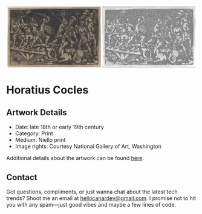 <html>

<div align="center">
    <img width="49%" src="artwork.jpg" alt="artwork"/>
    <img width="49%" src="ascii_artwork.jpg" alt="artwork ASCII"/>
</div>

# Horatius Cocles

## Artwork Details

- Date: late 18th or early 19th century
- Category: Print
- Medium: Niello print
- Image rights: Courtesy National Gallery of Art, Washington

Additional details about the artwork can be found [here](https://www.artsy.net/artwork/italian-18th-or-19th-century-horatius-cocles).

## Contact

Got questions, compliments, or just wanna chat about the latest tech trends? Shoot me an email
at [hellocanardev@gmail.com](mailto:hellocanardev@gmail.com). I promise not to hit you with any spam—just good vibes and
maybe a few lines of code.

</html>

